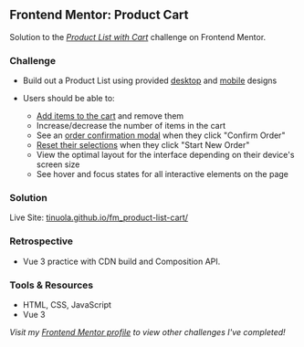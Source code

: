 ## Frontend Mentor: Product Cart

Solution to the _[Product List with Cart](https://www.frontendmentor.io/challenges/product-list-with-cart-5MmqLVAp_d)_ challenge on Frontend Mentor.

### Challenge

- Build out a Product List using provided [desktop](/assets/design/01_preview.jpg) and [mobile](/assets/design/06_mobile-design-empty.jpg) designs
- Users should be able to:

  - [Add items to the cart](/assets/design/04_desktop-design-selected.jpg) and remove them
  - Increase/decrease the number of items in the cart
  - See an [order confirmation modal](/assets/design/05_desktop-design-order-confirmation.jpg) when they click "Confirm Order"
  - [Reset their selections](/assets/design/02_desktop-design-empty.jpg) when they click "Start New Order"
  - View the optimal layout for the interface depending on their device's screen size
  - See hover and focus states for all interactive elements on the page

### Solution

Live Site: [tinuola.github.io/fm_product-list-cart/](https://tinuola.github.io/fm_product-list-cart/)

### Retrospective

- Vue 3 practice with CDN build and Composition API.

### Tools & Resources

- HTML, CSS, JavaScript
- Vue 3

_Visit my [Frontend Mentor profile](https://www.frontendmentor.io/profile/tinuola) to view other challenges I've completed!_
